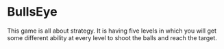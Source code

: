 # BullsEye
This game is all about strategy. It is having five levels in which you will get some different ability at every level to shoot the balls and reach the target.
